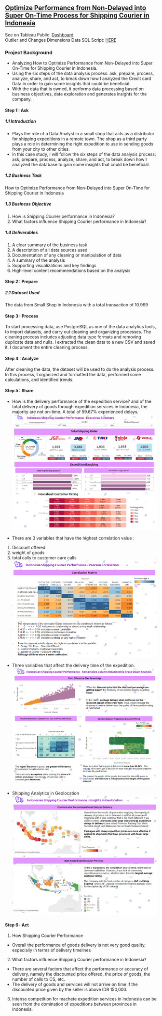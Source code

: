## [Optimize Performance from Non-Delayed into Super On-Time Process for Shipping Courier in Indonesia]()
 See on Tableau Public: [Dashboard](https://public.tableau.com/app/profile/hani5828/viz/StoryOptimizePerformancefromNon-DelayedintoSuperOn-TimeProcess/StoryIndonesiaShipping)  
Outlier and Changes Dimensions Data SQL Script: [HERE](https://github.com/Haniaghnia/Business_Analyst/blob/3b324e9e6b1b1ee7e020c87435d7769ec1b79959/Project%20BA/Shipping%20Courier/Outlier%20and%20Changes%20Dimensions%20Data.sql)

### Project Background
* Analyzing How to Optimize Performance from Non-Delayed into Super On-Time for Shipping Courier in Indonesia.
* Using the six steps of the data analysis process: ask, prepare, process, analyze, share, and act, to break down how I analyzed the Credit card Data in order to gain some insights that could be beneficial.
* With the data that is owned, it performs data processing based on business objectives, data exploration and generates insights for the company.

#### Step 1 : Ask
##### 1.1 Introduction 
* Plays the role of a Data Analyst in a small shop that acts as a distributor for shipping expeditions in a remote town. The shop as a third party plays a role in determining the right expedition to use in sending goods from your city to other cities.
* In this case study, I will follow the six steps of the data analysis process: ask, prepare, process, analyze, share, and act, to break down how I analyzed the database to gain some insights that could be beneficial.

##### 1.2 Business Task
How to Optimize Performance from Non-Delayed into Super On-Time for Shipping Courier in Indonesia

##### 1.3 Business Objective
1. How is Shipping Courier performance in Indonesia?
2. What factors influence Shipping Courier performance in Indonesia?

##### 1.4 Deliverables
1.	A clear summary of the business task
2.	A description of all data sources used
3.	Documentation of any cleaning or manipulation of data
4.	A summary of the analysis
5.	Supporting visualizations and key findings
6.	High-level content recommendations based on the analysis

#### Step 2 : Prepare
##### 2.1 Dataset Used
The data from Small Shop in Indonesia with a total transaction of 10.999

#### Step 3 : Process
To start processing data, use PostgreSQL as one of the data analytics tools, to import datasets, and carry out cleaning and organizing processes. The cleaning process includes adjusting data type formats and removing duplicate data and nulls. I extracted the clean data to a new CSV and saved it. I document the entire cleaning process.

#### Step 4 : Analyze
After cleaning the data, the dataset will be used to do the analysis process. In this process, I organized and formatted the data, performed some calculations, and identified trends.

#### Step 5 : Share 
* How is the delivery performance of the expedition service? and of the total delivery of goods through expedition services in Indonesia, the majority are not on-time. A total of 59.67% experienced delays. 
![](https://github.com/Haniaghnia/Business_Analyst/blob/3b324e9e6b1b1ee7e020c87435d7769ec1b79959/Project%20BA/Shipping%20Courier/Shipping(1).PNG)


* There are 3 variables that have the highest correlation value :
1.  Discount offered
2.  weight of goods
3.  total calls to customer care calls
![](https://github.com/Haniaghnia/Business_Analyst/blob/3b324e9e6b1b1ee7e020c87435d7769ec1b79959/Project%20BA/Shipping%20Courier/Shipping(2).PNG)


* Three variables that affect the delivery time of the expedition. 
![](https://github.com/Haniaghnia/Business_Analyst/blob/3b324e9e6b1b1ee7e020c87435d7769ec1b79959/Project%20BA/Shipping%20Courier/Shipping(3).PNG)


* Shipping Analytics in Geolocation
![](https://github.com/Haniaghnia/Business_Analyst/blob/3b324e9e6b1b1ee7e020c87435d7769ec1b79959/Project%20BA/Shipping%20Courier/Shipping(4).PNG)

#### Step 6 : Act 
1. How Shipping Courier Performance
* Overall the performance of goods delivery is not very good quality, especially in terms of delivery timelines
2. What factors influence Shipping Courier performance in Indonesia?
* There are several factors that affect the performance or accuracy of delivery, namely the discounted price offered, the price of goods, the number of calls to CS, etc.
* The delivery of goods and services will not arrive on time if the discounted price given by the seller is above IDR 150,000.
3. Intense competition for machete expedition services in Indonesia can be seen from the domination of expeditions between provinces in Indonesia.
